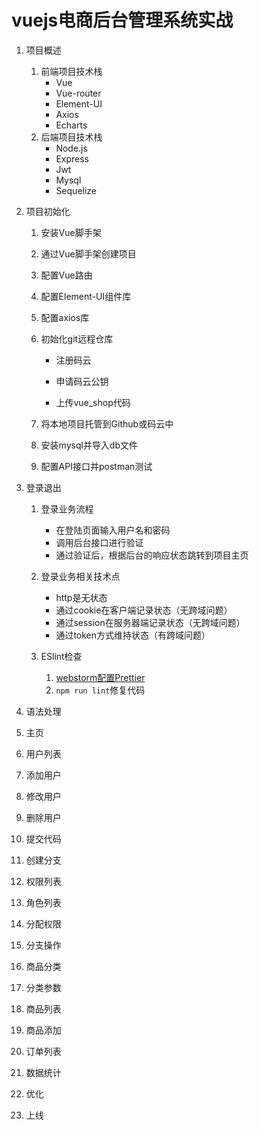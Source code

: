 # vuejs电商后台管理系统实战
1. 项目概述

   1. 前端项目技术栈
      * Vue
      * Vue-router
      * Element-UI
      * Axios
      * Echarts
   2. 后端项目技术栈
      * Node.js
      * Express
      * Jwt
      * Mysql
      * Sequelize
2. 项目初始化

   1. 安装Vue脚手架

   2. 通过Vue脚手架创建项目

   3. 配置Vue路由

   4. 配置Element-UI组件库

   5. 配置axios库

   6. 初始化git远程仓库

      * 注册码云

      * 申请码云公钥
      * 上传vue_shop代码

   7. 将本地项目托管到Github或码云中

   8. 安装mysql并导入db文件

   9. 配置API接口并postman测试
3. 登录退出
   1. 登录业务流程
      * 在登陆页面输入用户名和密码
      * 调用后台接口进行验证
      * 通过验证后，根据后台的响应状态跳转到项目主页
      
   2. 登录业务相关技术点
      * http是无状态
      * 通过cookie在客户端记录状态（无跨域问题）
      * 通过session在服务器端记录状态（无跨域问题）
      * 通过token方式维持状态（有跨域问题）
      
   3. ESlint检查
   
      1. [webstorm配置Prettier](https://blog.csdn.net/ttxxsir/article/details/82802171)
      2. `npm run lint`修复代码
   
4. 语法处理
5. 主页
6. 用户列表
7. 添加用户
8. 修改用户
9. 删除用户
10. 提交代码
11. 创建分支
12. 权限列表
13. 角色列表
14. 分配权限
15. 分支操作
16. 商品分类
17. 分类参数
18. 商品列表
19. 商品添加
20. 订单列表
21. 数据统计
22. 优化
23. 上线